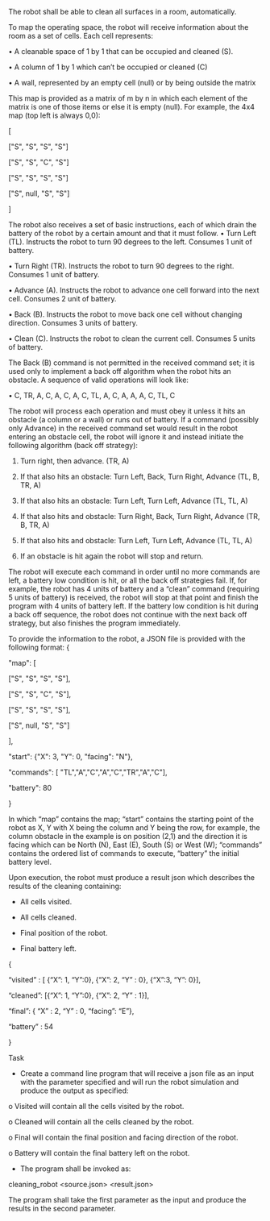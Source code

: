 The robot shall be able to clean all surfaces in a room, automatically.

To map the operating space, the robot will receive information about the room as a set of cells. Each cell represents:

• A cleanable space of 1 by 1 that can be occupied and cleaned (S).

• A column of 1 by 1 which can’t be occupied or cleaned (C)

• A wall, represented by an empty cell (null) or by being outside the matrix

This map is provided as a matrix of m by n in which each element of the matrix is one of those items or else it is empty
(null). For example, the 4x4 map (top left is always 0,0):

[

["S", "S", "S", "S"]

["S", "S", "C", "S"]

["S", "S", "S", "S"]

["S", null, "S", "S"]

]

The robot also receives a set of basic instructions, each of which drain the battery of the robot by a certain amount and
that it must follow.
• Turn Left (TL). Instructs the robot to turn 90 degrees to the left. Consumes 1 unit of battery.

• Turn Right (TR). Instructs the robot to turn 90 degrees to the right. Consumes 1 unit of battery.

• Advance (A). Instructs the robot to advance one cell forward into the next cell. Consumes 2 unit of battery.

• Back (B). Instructs the robot to move back one cell without changing direction. Consumes 3 units of battery.

• Clean (C). Instructs the robot to clean the current cell. Consumes 5 units of battery. 


The Back (B) command is not permitted in the received command set; it is used only to implement a back off algorithm
when the robot hits an obstacle. A sequence of valid operations will look like:

• C, TR, A, C, A, C, A, C, TL, A, C, A, A, A, C, TL, C

The robot will process each operation and must obey it unless it hits an obstacle (a column or a wall) or runs out of
battery. If a command (possibly only Advance) in the received command set would result in the robot entering an
obstacle cell, the robot will ignore it and instead initiate the following algorithm (back off strategy):

1. Turn right, then advance. (TR, A)

2. If that also hits an obstacle: Turn Left, Back, Turn Right, Advance (TL, B, TR, A)

3. If that also hits an obstacle: Turn Left, Turn Left, Advance (TL, TL, A)

4. If that also hits and obstacle: Turn Right, Back, Turn Right, Advance (TR, B, TR, A)

5. If that also hits and obstacle: Turn Left, Turn Left, Advance (TL, TL, A)

6. If an obstacle is hit again the robot will stop and return.


The robot will execute each command in order until no more commands are left, a battery low condition is hit, or all the
back off strategies fail. If, for example, the robot has 4 units of battery and a “clean” command (requiring 5 units of battery)
is received, the robot will stop at that point and finish the program with 4 units of battery left. If the battery low condition
is hit during a back off sequence, the robot does not continue with the next back off strategy, but also finishes the program
immediately. 

To provide the information to the robot, a JSON file is provided with the following format: 
{

 "map": [
 
 ["S", "S", "S", "S"],
 
 ["S", "S", "C", "S"],
 
 ["S", "S", "S", "S"],
 
 ["S", null, "S", "S"]
 
 ],
 
 "start": {"X": 3, "Y": 0, "facing": "N"},
 
 "commands": [ "TL","A","C","A","C","TR","A","C"],
 
 "battery": 80
 
}

In which “map” contains the map; “start” contains the starting point of the robot as X, Y with X being the column and Y
being the row, for example, the column obstacle in the example is on position (2,1) and the direction it is facing which
can be North (N), East (E), South (S) or West (W); “commands” contains the ordered list of commands to execute,
“battery” the initial battery level.

Upon execution, the robot must produce a result json which describes the results of the cleaning containing: 

- All cells visited.

- All cells cleaned.

- Final position of the robot.

- Final battery left. 

{

 “visited” : [ {“X”: 1, “Y”:0}, {“X”: 2, “Y” : 0}, {“X”:3, “Y”: 0}],
 
 “cleaned”: [{“X”: 1, “Y”:0}, {“X”: 2, “Y” : 1}],
 
 “final”: { “X” : 2, “Y” : 0, “facing”: “E”},
 
 “battery” : 54
 
} 


Task
- Create a command line program that will receive a json file as an input with the parameter specified and will run
the robot simulation and produce the output as specified: 

o Visited will contain all the cells visited by the robot. 

o Cleaned will contain all the cells cleaned by the robot.

o Final will contain the final position and facing direction of the robot.

o Battery will contain the final battery left on the robot.

- The program shall be invoked as:

cleaning_robot <source.json> <result.json>

The program shall take the first parameter as the input and produce the results in the second parameter. 

